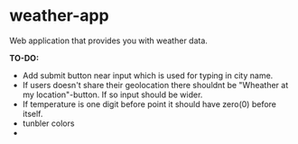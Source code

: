 # weather-app
Web application that provides you with weather data. 

**TO-DO:**
- Add submit button near input which is used for typing in city name. 
- If users doesn't share their geolocation there shouldnt be "Wheather at my location"-button. If so input should be wider.
- If temperature is one digit before point it should have zero(0) before itself.
- tunbler colors
- 

